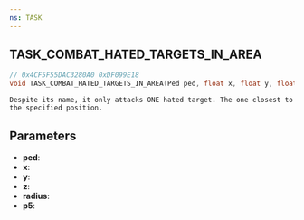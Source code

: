 ```yaml
---
ns: TASK
---
```

## TASK_COMBAT_HATED_TARGETS_IN_AREA

```c
// 0x4CF5F55DAC3280A0 0xDF099E18
void TASK_COMBAT_HATED_TARGETS_IN_AREA(Ped ped, float x, float y, float z, float radius, Any p5);
```

```
Despite its name, it only attacks ONE hated target. The one closest to the specified position.  
```

## Parameters
* **ped**: 
* **x**: 
* **y**: 
* **z**: 
* **radius**: 
* **p5**: 

